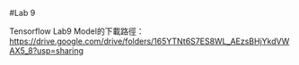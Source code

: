 #Lab 9

Tensorflow Lab9 Model的下載路徑：
https://drive.google.com/drive/folders/165YTNt6S7ES8WL_AEzsBHjYkdVWAX5_8?usp=sharing
